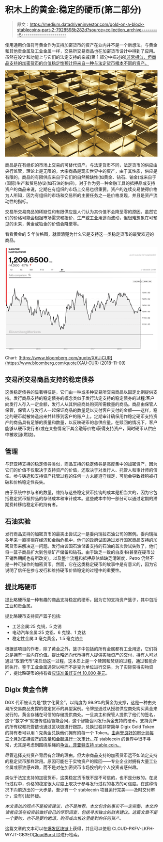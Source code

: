 # 积木上的黄金:稳定的硬币(第二部分)

> 原文：<https://medium.datadriveninvestor.com/gold-on-a-block-stablecoins-part-2-7928598b282d?source=collection_archive---------5----------------------->

使用通用价值符号黄金作为支持加密货币的资产在业内并不是一个新想法。与黄金和其他贵金属及工业金属一样，交易所交易商品也在加密货币设计中得到了应用。虽然在设计和功能上与它们的法定支持的亲戚(第 1 部分中描述的[)非常相似，但商品支持的加密货币的价值稳定性预计将来自一种与法定货币根本不同的资产。](https://medium.com/datadriveninvestor/the-little-black-dress-of-crypto-stablecoins-part-1-cb8f10d29a8)

![](img/94029f3601534c3b0e8c3a72a5624c21.png)

商品是在有组织的市场上交易的可替代资产。与法定货币不同，法定货币的供应由央行监管，理论上是无限的，大宗商品是现实世界中的资产，由于其性质，供应是有限的。商品的有限供应来自于它们的自然稀缺性(如黄金、钻石、铂金)或来自于(国际)生产和贸易协议(如石油的供应)。对于作为另一种金融工具的抵押品或支持资产的商品来说，定期在有组织的市场上交易也很重要。资产的连续交易使得价格为人所知，因为有组织的市场和交易所的主要任务之一是价格发现，并且是资产流动性的指标。

交易所交易商品的稀缺性和有限供应是人们认为其价值不会降至零的原因。虽然它们的价格可能会根据市场需求和报价、生产或工业用途而波动，但很难想象在可预见的未来，黄金或铂金的价值会降至零。

看看黄金的 5 年价格图，就很清楚为什么它是支持这一类稳定货币的最受欢迎的商品。

![](img/39da54091e3bbed64091bb92e4f21d35.png)

Chart: [https://www.bloomberg.com/quote/XAU:CUR](https://www.bloomberg.com/quote/XAU:CUR) (2018–11–09)

## 交易所交易商品支持的稳定债券

这类稳定债券的显著特征是，它们由一种或多种交易所交易商品以固定比例提供支持。发行商品支持的稳定债券的概念类似于发行法定支持的稳定债券的过程:客户向发行人存入一定金额，发行人从其供应商处购买所需数量的商品。商品由保管人保管，保管人与发行人一起保证商品的数量足以支付客户支付的金额——这样，稳定的硬币就被铸造出来并转移到客户的账户上。定期审计确保用作稳定硬币支持资产的商品具有足够的质量和数量，以反映硬币的总供应量。在赎回的情况下，客户能够从硬币发行者(或在某些情况下其金融等价物)获得支持资产，同时硬币从供应中被收回(燃烧)。

## 管理

与菲亚特支持的稳定债券类似，商品支持的稳定债券是高度集中的加密资产，因为它们的价值不仅取决于支持资产的价值，还取决于对发行人、托管人和审计师的信任。参与铸造和支持资产托管过程的任何一方未能遵守规定，可能会导致挂钩被打破和价格稳定性丧失。

由于系统中参与者的数量，维持与这些稳定货币挂钩的成本是相当大的，因为它包括稳定货币抵押品的存储成本和审计成本。这些成本中的一部分可以通过定期的滞期费转移给稳定币的持有者。

## 石油实验

发行商品支持的加密货币的最突出尝试之一是委内瑞拉石油公司的案例。委内瑞拉多年来一直徘徊在经济和金融危机中，他们的政府试图通过发行国家商品支持的加密货币来解决这一问题。发行由该国石油储备支持的石油的首次尝试失败了，他们将一篮子商品扩大到包括矿产储备和钻石。由于缺乏一致的白皮书(甚至在硬币公开销售期间也有所改变)，以及整个流程和抵押品估值缺乏清晰度，Petro 仍然不是一种可操作的加密货币。然而，它在这类稳定硬币的故事中是有意义的，因为它说明了信任在参与发行和维持硬币价值稳定的过程中的重要性。

## 提比略硬币

提比略硬币是一种有趣的商品支持稳定的硬币，因为它的支持资产篮子，其中包括工业和贵金属。

提比略硬币支持资产篮子包括:

*   工艺金属:25 克铜，5 克锡
*   电动汽车金属:25 克铝、6 克镍、1 克钴
*   稳定性金属:3 毫克黄金，1.5 毫克铂金

根据该项目的作者，除了黄金之外，篮子中包括的所有金属都有工业用途，它们将总是拥有一些内在价值。提比略还向代币持有人提供实际资产的交付，持有人可以通过“取消代币”来启动这一过程，这本质上是一个赎回和焚烧的过程，通过智能合同执行。鉴于工业金属通常以吨而不是克为单位进行交易，为了实际获得实物资产，提比略硬币的持有者[应该准备好支付 10.000 美元](https://www.bloomberg.com/news/articles/2018-09-27/tiberius-tests-its-metals-in-crypto-backed-by-seven-commodities)。

## Digix 黄金令牌

DGX 代币被认为是“数字化黄金”。以纯度为 99.9%的黄金为支撑，这是一种由交易所交易商品支撑的稳定货币的典型案例。令牌是通过从授权供应商处购买黄金来发行的，黄金存储在可信的存储提供商处。一旦卖主和保管人提供了他们的签名，这个“数字卡”就被传递给智能合同，这个智能合同发行黄金支持的硬币。支持资产的所有权和托管链也通过区块链进行跟踪。兑换过程非常简单 Digix Gold Token 的持有者可以用 1 克黄金兑换他们拥有的每一个 Token。[由声誉良好的审计师每三个月对支持资产的质量和金额进行一次审计。](https://medium.com/@Digix/audit-2-digixs-gold-holdings-independently-audited-100-accounted-for-on-19-october-2018-437b886220c1)在 stablecoin 的世界中很不寻常，尤其是考虑到围绕系绳的[争议，菲亚特支持 stable coin。](https://medium.com/datadriveninvestor/the-little-black-dress-of-crypto-stablecoins-part-1-cb8f10d29a8)

尽管选择支持资产背后有合理的理由，但大宗商品支持的加密货币远不如法定支持的稳定货币那样常用。原因可能在于实物资产的赎回——专业企业对拥有大量工业金属或原油感兴趣，而不是对在加密货币市场投机的个人投资者感兴趣。

类似于法定支持的加密货币，这类稳定货币既不是不可信的，也不是分散的。在发行过程中，价格的稳定很大程度上取决于参与发行过程的各方的可信度。在这种情况下向前迈出的一大步是，至少有一个 stablecoin 项目运行完美——及时交付审计，没有引起怀疑。

*本文表达的观点不是投资建议，也不是推荐。本文包含的事实不一定完整，本文的读者应该在投资前做好自己的尽职调查，包括寻求独立的财务建议。这篇文章不是一个要约，也不是要约邀请，购买或出售这里提到的任何资产。*

这篇文章的文本可以在[爆发区块链](https://www.burst-coin.org/download-wallet)上获得，并且可以使用 CLOUD-PKFV-LKFH-WYJT-GB3ED[CloudBurst ID](https://burstwiki.org/wiki/Burst_Software#CloudBurst)进行检索。